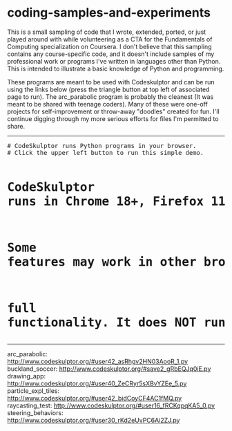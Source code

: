 # coding-samples-and-experiments

This is a small sampling of code that I wrote, extended, ported, or just played around with while volunteering as a CTA for the Fundamentals of Computing specialization on Coursera. I don't believe that this sampling contains any course-specific code, and it doesn't include samples of my professional work or programs I've written in languages other than Python. This is intended to illustrate a basic knowledge of Python and programming. 

These programs are meant to be used with Codeskulptor and can be run using the links below (press the triangle button at top left of associated page to run). The arc_parabolic program is probably the cleanest (It was meant to be shared with teenage coders). Many of these were one-off projects for self-improvement or throw-away "doodles" created for fun. I'll continue digging through my more serious efforts for files I'm permitted to share.

<hr>
<pre># CodeSkulptor runs Python programs in your browser.
# Click the upper left button to run this simple demo.

# CodeSkulptor runs in Chrome 18+, Firefox 11+, and Safari 6+.
# Some features may work in other browsers, but do not expect
# full functionality.  It does NOT run in Internet Explorer.</pre>
<hr>

arc_parabolic: http://www.codeskulptor.org/#user42_asRhgv2HN03AooR_1.py <br>
buckland_soccer: http://www.codeskulptor.org/#save2_gRbEQJq0iE.py <br>
drawing_app: http://www.codeskulptor.org/#user40_ZeCRyr5sXBvYZEe_5.py <br>
particle_expl_tiles: http://www.codeskulptor.org/#user42_bidCoyCF4AC1fMQ.py <br>
raycasting_test: http://www.codeskulptor.org/#user16_fRCKqpqKA5_0.py <br>
steering_behaviors: http://www.codeskulptor.org/#user30_rKd2eUvPC6Ai2ZJ.py
